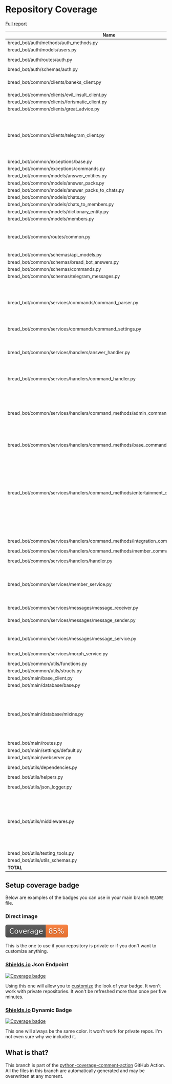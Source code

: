 # Repository Coverage

[Full report](https://htmlpreview.github.io/?https://github.com/LEVLLN/bread_bot/blob/python-coverage-comment-action-data/htmlcov/index.html)

| Name                                                                                   |    Stmts |     Miss |     Cover |   Missing |
|--------------------------------------------------------------------------------------- | -------: | -------: | --------: | --------: |
| bread\_bot/auth/methods/auth\_methods.py                                               |       54 |        2 |     96.3% |   81, 109 |
| bread\_bot/auth/models/users.py                                                        |       14 |        1 |     92.9% |        18 |
| bread\_bot/auth/routes/auth.py                                                         |       32 |        4 |     87.5% | 41, 66-68 |
| bread\_bot/auth/schemas/auth.py                                                        |       22 |        0 |    100.0% |           |
| bread\_bot/common/clients/baneks\_client.py                                            |       25 |       10 |     60.0% |20, 23-30, 33-47 |
| bread\_bot/common/clients/evil\_insult\_client.py                                      |        8 |        2 |     75.0% |     10-18 |
| bread\_bot/common/clients/forismatic\_client.py                                        |        8 |        2 |     75.0% |     10-13 |
| bread\_bot/common/clients/great\_advice.py                                             |       10 |        2 |     80.0% |     14-18 |
| bread\_bot/common/clients/telegram\_client.py                                          |       62 |       30 |     51.6% |41-48, 56-69, 77-85, 88-97, 100-101, 112, 116 |
| bread\_bot/common/exceptions/base.py                                                   |        6 |        0 |    100.0% |           |
| bread\_bot/common/exceptions/commands.py                                               |        5 |        0 |    100.0% |           |
| bread\_bot/common/models/answer\_entities.py                                           |       19 |        0 |    100.0% |           |
| bread\_bot/common/models/answer\_packs.py                                              |       24 |        0 |    100.0% |           |
| bread\_bot/common/models/answer\_packs\_to\_chats.py                                   |       11 |        0 |    100.0% |           |
| bread\_bot/common/models/chats.py                                                      |       12 |        0 |    100.0% |           |
| bread\_bot/common/models/chats\_to\_members.py                                         |       11 |        0 |    100.0% |           |
| bread\_bot/common/models/dictionary\_entity.py                                         |        8 |        0 |    100.0% |           |
| bread\_bot/common/models/members.py                                                    |       11 |        0 |    100.0% |           |
| bread\_bot/common/routes/common.py                                                     |       50 |       22 |     56.0% |32-34, 41-49, 54, 65-68, 73-83 |
| bread\_bot/common/schemas/api\_models.py                                               |       30 |        0 |    100.0% |           |
| bread\_bot/common/schemas/bread\_bot\_answers.py                                       |       22 |        1 |     95.5% |        11 |
| bread\_bot/common/schemas/commands.py                                                  |       28 |        0 |    100.0% |           |
| bread\_bot/common/schemas/telegram\_messages.py                                        |       56 |        0 |    100.0% |           |
| bread\_bot/common/services/commands/command\_parser.py                                 |      114 |       12 |     89.5% |64-65, 107-108, 159-163, 200, 206-207 |
| bread\_bot/common/services/commands/command\_settings.py                               |       28 |        0 |    100.0% |           |
| bread\_bot/common/services/handlers/answer\_handler.py                                 |      109 |       14 |     87.2% |45-46, 49, 75, 82-87, 129, 134, 150, 174 |
| bread\_bot/common/services/handlers/command\_handler.py                                |       28 |        9 |     67.9% | 23, 35-42 |
| bread\_bot/common/services/handlers/command\_methods/admin\_command\_method.py         |      118 |       13 |     89.0% |40, 46, 55-56, 59, 96, 107, 145, 149, 167-168, 192, 213 |
| bread\_bot/common/services/handlers/command\_methods/base\_command\_method.py          |       55 |       25 |     54.5% |     74-99 |
| bread\_bot/common/services/handlers/command\_methods/entertainment\_command\_method.py |      155 |       72 |     53.5% |39-52, 93-106, 109-127, 130-143, 146-149, 152-155, 158-161, 164-172, 184 |
| bread\_bot/common/services/handlers/command\_methods/integration\_command\_method.py   |       41 |        2 |     95.1% |     21-22 |
| bread\_bot/common/services/handlers/command\_methods/member\_command\_method.py        |       68 |        4 |     94.1% |47-48, 80, 83 |
| bread\_bot/common/services/handlers/handler.py                                         |       36 |        1 |     97.2% |        26 |
| bread\_bot/common/services/member\_service.py                                          |       98 |       12 |     87.8% |32, 53-54, 56-62, 75-76, 156, 158, 160 |
| bread\_bot/common/services/messages/message\_receiver.py                               |       44 |        2 |     95.5% |    40, 51 |
| bread\_bot/common/services/messages/message\_sender.py                                 |       57 |       29 |     49.1% |33-45, 63, 79-102 |
| bread\_bot/common/services/messages/message\_service.py                                |       47 |        9 |     80.9% |51-53, 55-56, 60-64 |
| bread\_bot/common/services/morph\_service.py                                           |       90 |        3 |     96.7% |42, 64, 98 |
| bread\_bot/common/utils/functions.py                                                   |        4 |        0 |    100.0% |           |
| bread\_bot/common/utils/structs.py                                                     |       65 |        0 |    100.0% |           |
| bread\_bot/main/base\_client.py                                                        |       46 |        2 |     95.7% |     92-93 |
| bread\_bot/main/database/base.py                                                       |       12 |        0 |    100.0% |           |
| bread\_bot/main/database/mixins.py                                                     |      143 |       13 |     90.9% |39, 64-66, 120-122, 229-231, 256, 260, 285 |
| bread\_bot/main/routes.py                                                              |        9 |        0 |    100.0% |           |
| bread\_bot/main/settings/default.py                                                    |       30 |        0 |    100.0% |           |
| bread\_bot/main/webserver.py                                                           |       20 |        0 |    100.0% |           |
| bread\_bot/utils/dependencies.py                                                       |       17 |        8 |     52.9% |21-25, 32-36 |
| bread\_bot/utils/helpers.py                                                            |       18 |        1 |     94.4% |        40 |
| bread\_bot/utils/json\_logger.py                                                       |       41 |        3 |     92.7% |46, 89, 95 |
| bread\_bot/utils/middlewares.py                                                        |      122 |       11 |     91.0% |80, 103-104, 203, 214-216, 239-240, 248-249 |
| bread\_bot/utils/testing\_tools.py                                                     |       35 |        4 |     88.6% |     35-39 |
| bread\_bot/utils/utils\_schemas.py                                                     |       38 |        0 |    100.0% |           |
|                                                                              **TOTAL** | **2216** |  **325** | **85.3%** |           |


## Setup coverage badge

Below are examples of the badges you can use in your main branch `README` file.

### Direct image

[![Coverage badge](https://raw.githubusercontent.com/LEVLLN/bread_bot/python-coverage-comment-action-data/badge.svg)](https://htmlpreview.github.io/?https://github.com/LEVLLN/bread_bot/blob/python-coverage-comment-action-data/htmlcov/index.html)

This is the one to use if your repository is private or if you don't want to customize anything.

### [Shields.io](https://shields.io) Json Endpoint

[![Coverage badge](https://img.shields.io/endpoint?url=https://raw.githubusercontent.com/LEVLLN/bread_bot/python-coverage-comment-action-data/endpoint.json)](https://htmlpreview.github.io/?https://github.com/LEVLLN/bread_bot/blob/python-coverage-comment-action-data/htmlcov/index.html)

Using this one will allow you to [customize](https://shields.io/endpoint) the look of your badge.
It won't work with private repositories. It won't be refreshed more than once per five minutes.

### [Shields.io](https://shields.io) Dynamic Badge

[![Coverage badge](https://img.shields.io/badge/dynamic/json?color=brightgreen&label=coverage&query=%24.message&url=https%3A%2F%2Fraw.githubusercontent.com%2FLEVLLN%2Fbread_bot%2Fpython-coverage-comment-action-data%2Fendpoint.json)](https://htmlpreview.github.io/?https://github.com/LEVLLN/bread_bot/blob/python-coverage-comment-action-data/htmlcov/index.html)

This one will always be the same color. It won't work for private repos. I'm not even sure why we included it.

## What is that?

This branch is part of the
[python-coverage-comment-action](https://github.com/marketplace/actions/python-coverage-comment)
GitHub Action. All the files in this branch are automatically generated and may be
overwritten at any moment.